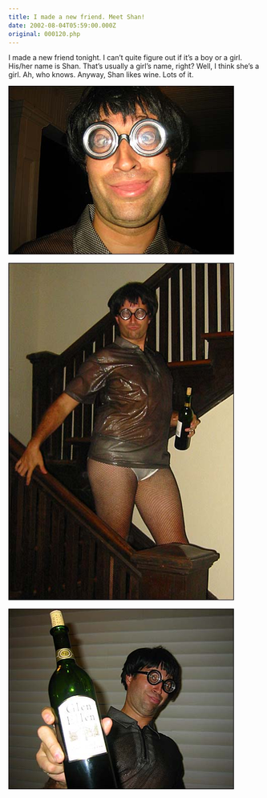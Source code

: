 ```yaml
---
title: I made a new friend. Meet Shan!
date: 2002-08-04T05:59:00.000Z
original: 000120.php
---
```


I made a new friend tonight. I can’t quite figure out if it’s a boy or a girl. His/her name is Shan. That’s usually a girl’s name, right? Well, I think she’s a girl. Ah, who knows. Anyway, Shan likes wine. Lots of it.

<p class="polaroid" style="--deg: -2deg"><img src="./shan-02.jpg" /></p>

<p class="polaroid" style="--deg: -2deg"><img src="./shan-01.jpg" /></p>

<p class="polaroid" style="--deg: -2deg"><img src="./shan-03.jpg" /></p>

